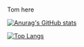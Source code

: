 ### 

Tom here

[![Anurag's GitHub stats](https://github-readme-stats.vercel.app/api?username=SecondarySchoolDog&theme=react&show_icons=true&&count_private=true)](https://github.com/anuraghazra/github-readme-stats)

[![Top Langs](https://github-readme-stats.vercel.app/api/top-langs/?username=SecondarySchoolDog&theme=react&langs_count=8&layout=compact)](https://github.com/anuraghazra/github-readme-stats)
